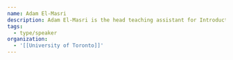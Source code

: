 ```yaml
---
name: Adam El-Masri
description: Adam El-Masri is the head teaching assistant for Introduction to Software Engineering at the University of Toronto and is a full-stack web development instructor with the School of Continuing Studies (UofT). With 6 years of software engineering experience in various domains, he currently focuses on the intersection of software engineering and social impact.
tags:
  - type/speaker
organization:
  - '[[University of Toronto]]'
---
```

